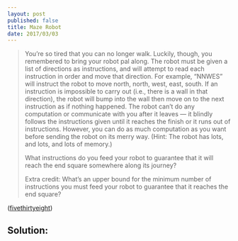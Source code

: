```yaml
---
layout: post
published: false
title: Maze Robot
date: 2017/03/03
---
```

> You’re so tired that you can no longer walk. Luckily, though, you remembered to bring your robot pal along. The robot must be given a list of directions as instructions, and will attempt to read each instruction in order and move that direction. For example, “NNWES” will instruct the robot to move north, north, west, east, south. If an instruction is impossible to carry out (i.e., there is a wall in that direction), the robot will bump into the wall then move on to the next instruction as if nothing happened. The robot can’t do any computation or communicate with you after it leaves — it blindly follows the instructions given until it reaches the finish or it runs out of instructions. However, you can do as much computation as you want before sending the robot on its merry way. (Hint: The robot has lots, and lots, and lots of memory.)
>
>What instructions do you feed your robot to guarantee that it will reach the end square somewhere along its journey?
>
>Extra credit: What’s an upper bound for the minimum number of instructions you must feed your robot to guarantee that it reaches the end square?

<!--more-->

([fivethirtyeight](https://fivethirtyeight.com/features/can-your-robot-friend-solve-the-corn-maze/))

## Solution:



<br>
